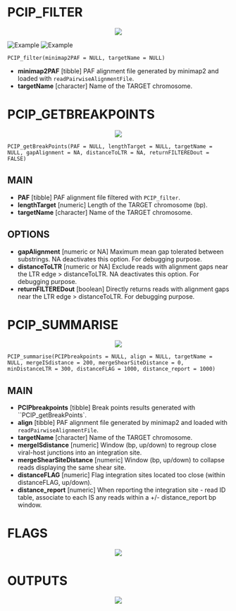 # PCIP_FILTER

<p align="center">
  <img src="https://github.com/GIGA-AnimalGenomics-BLV/PCIP/blob/master/WORKFLOW/FILTER.svg?sanitze=true" />
</p>

![Example](https://github.com/GIGA-AnimalGenomics-BLV/PCIP/blob/master/WORKFLOW/FILTER.svg)
![Example](./WORKFLOW/FILTER.svg)

``PCIP_filter(minimap2PAF = NULL, targetName = NULL)``

* **minimap2PAF** [tibble] PAF alignment file generated by minimap2 and loaded with ``readPairwiseAlignmentFile``.
* **targetName** [character] Name of the TARGET chromosome.

# PCIP_GETBREAKPOINTS

<p align="center">
  <img src="https://github.com/GIGA-AnimalGenomics-BLV/PCIP/blob/master/WORKFLOW/BREAKPOINT.svg?raw=true" />
</p>

``PCIP_getBreakPoints(PAF = NULL, lengthTarget = NULL, targetName = NULL, gapAlignment = NA, distanceToLTR = NA, returnFILTEREDout = FALSE)``

## MAIN
* **PAF** [tibble] PAF alignment file filtered with ``PCIP_filter``.
* **lengthTarget** [numeric] Length of the TARGET chromosome (bp).
* **targetName** [character] Name of the TARGET chromosome.

## OPTIONS
* **gapAlignment** [numeric or NA] Maximum mean gap tolerated between substrings. NA deactivates this option. For debugging purpose. 
* **distanceToLTR** [numeric or NA] Exclude reads with alignment gaps near the LTR edge > distanceToLTR. NA deactivates this option. For debugging purpose.
* **returnFILTEREDout** [boolean] Directly returns reads with alignment gaps near the LTR edge > distanceToLTR. For debugging purpose.

# PCIP_SUMMARISE

<p align="center">
  <img src="https://github.com/GIGA-AnimalGenomics-BLV/PCIP/blob/master/WORKFLOW/SUMMARISE.svg?raw=true" />
</p>

``PCIP_summarise(PCIPbreakpoints = NULL, align = NULL, targetName = NULL, mergeISdistance = 200, mergeShearSiteDistance = 0, minDistanceLTR = 300, distanceFLAG = 1000, distance_report = 1000)``

## MAIN
* **PCIPbreakpoints** [tibble] Break points results generated with ``PCIP_getBreakPoints`.
* **align** [tibble] PAF alignment file generated by minimap2 and loaded with ``readPairwiseAlignmentFile``.
* **targetName** [character] Name of the TARGET chromosome.
* **mergeISdistance** [numeric] Window (bp, up/down) to regroup close viral-host junctions into an integration site.
* **mergeShearSiteDistance** [numeric] Window (bp, up/down) to collapse reads displaying the same shear site. 
* **distanceFLAG** [numeric] Flag integration sites located too close (within distanceFLAG, up/down).
* **distance_report** [numeric] When reporting the integration site - read ID table, associate to each IS any reads within a +/- distance_report bp window.

# FLAGS

<p align="center">
  <img src="https://github.com/GIGA-AnimalGenomics-BLV/PCIP/blob/master/WORKFLOW/FLAGS.svg?raw=true" />
</p>

# OUTPUTS

<p align="center">
  <img src="https://github.com/GIGA-AnimalGenomics-BLV/PCIP/blob/master/WORKFLOW/OUTPUT.svg?raw=true" />
</p>
